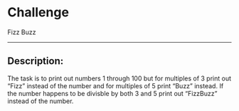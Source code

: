 # Challenge
Fizz Buzz

---

## Description:
The task is to print out numbers 1 through 100 but for multiples of 3 print out “Fizz” instead of the number and for multiples of 5 print “Buzz” instead. If the number happens to be divisble by both 3 and 5 print out “FizzBuzz” instead of the number.